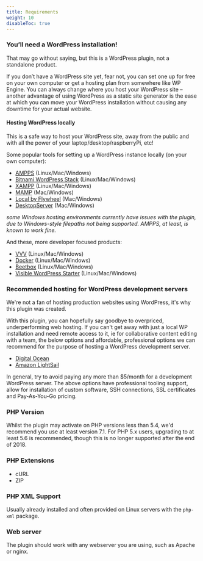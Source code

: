 ```yaml
---
title: Requirements
weight: 10
disableToc: true
---
```


### You’ll need a WordPress installation!

That may go without saying, but this is a WordPress plugin, not a standalone product.

If you don’t have a WordPress site yet, fear not, you can set one up for free on your own computer or get a hosting plan from somewhere like WP Engine. You can always change where you host your WordPress site – another advantage of using WordPress as a static site generator is the ease at which you can move your WordPress installation without causing any downtime for your actual website.

#### Hosting WordPress locally

This is a safe way to host your WordPress site, away from the public and with all the power of your laptop/desktop/raspberryPi, etc!

Some popular tools for setting up a WordPress instance locally (on your own computer):

 - [AMPPS](https://www.ampps.com/) (Linux/Mac/Windows)
 - [Bitnami WordPress Stack](https://bitnami.com/stack/wordpress) (Linux/Mac/Windows)
 - [XAMPP](https://www.apachefriends.org/index.html) (Linux/Mac/Windows)
 - [MAMP](https://www.mamp.info) (Mac/Windows)
 - [Local by Flywheel](https://local.getflywheel.com/) (Mac/Windows)
 - [DesktopServer](https://serverpress.com/get-desktopserver/) (Mac/Windows)

_some Windows hosting environments currently have issues with the plugin, due to Windows-style filepaths not being supported. AMPPS, at least, is known to work fine._

And these, more developer focused products:

 - [VVV](https://github.com/Varying-Vagrant-Vagrants/VVV) (Linux/Mac/Windows)
 - [Docker](https://hub.docker.com/_/wordpress/) (Linux/Mac/Windows)
 - [Beetbox](https://github.com/beetboxvm/beetbox) (Linux/Mac/Windows)
 - [Visible WordPress Starter](https://github.com/visiblevc/wordpress-starter) (Linux/Mac/Windows)

### Recommended hosting for WordPress development servers

We're not a fan of hosting production websites using WordPress, it's why this plugin was created.

With this plugin, you can hopefully say goodbye to overpriced, underperforming web hosting. If you can't get away with just a local WP installation and need remote access to it, ie for collaborative content editing with a team, the below options and affordable, professional options we can recommend for the purpose of hosting a WordPress development server.  

 - [Digital Ocean](https://www.digitalocean.com)
 - [Amazon LightSail](https://aws.amazon.com/lightsail/)

In general, try to avoid paying any more than $5/month for a development WordPress server. The above options have professional tooling support, allow for installation of custom software, SSH connections, SSL certificates and Pay-As-You-Go pricing.

### PHP Version

Whilst the plugin may activate on PHP versions less than 5.4, we'd recommend you use at least version 7.1. For PHP 5.x users, upgrading to at least 5.6 is recommended, though this is no longer supported after the end of 2018.


### PHP Extensions

 - cURL
 - ZIP

### PHP XML Support

Usually already installed and often provided on Linux servers with the `php-xml` package.

### Web server

The plugin should work with any webserver you are using, such as Apache or nginx.






